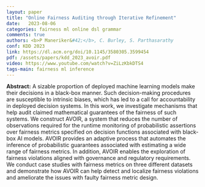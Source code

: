 ```yaml
---
layout: paper
title: "Online Fairness Auditing through Iterative Refinement"
date:   2023-08-06
categories: fairness ml online dsl grammar
comments: true
authors: <b>P Maneriker&#42;</b>, C. Burley, S. Parthasarathy
conf: KDD 2023
link: https://dl.acm.org/doi/10.1145/3580305.3599454
pdf: /assets/papers/kdd_2023_avoir.pdf
video: https://www.youtube.com/watch?v=ZiLzKbkDTS4
tags-main: fairness ml inference
---
```


**Abstract:** A sizable proportion of deployed machine learning models make their decisions in a black-box manner. Such decision-making procedures are susceptible to intrinsic biases, which has led to a call for accountability in deployed decision systems. In this work, we investigate mechanisms that help audit claimed mathematical guarantees of the fairness of such systems. We construct AVOIR, a system that reduces the number of observations required for the runtime monitoring of probabilistic assertions over fairness metrics specified on decision functions associated with black-box AI models. AVOIR provides an adaptive process that automates the inference of probabilistic guarantees associated with estimating a wide range of fairness metrics. In addition, AVOIR enables the exploration of fairness violations aligned with governance and regulatory requirements. We conduct case studies with fairness metrics on three different datasets and demonstrate how AVOIR can help detect and localize fairness violations and ameliorate the issues with faulty fairness metric design.

